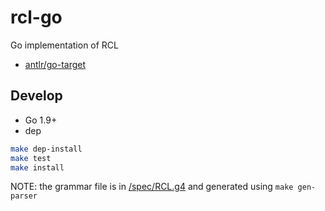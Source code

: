 # rcl-go

Go implementation of RCL

- [antlr/go-target](https://github.com/antlr/antlr4/blob/master/doc/go-target.md)

## Develop

- Go 1.9+
- dep

````bash
make dep-install
make test
make install
````

NOTE: the grammar file is in [<project-root>/spec/RCL.g4](../../spec/RCL.g4) and generated using `make gen-parser`